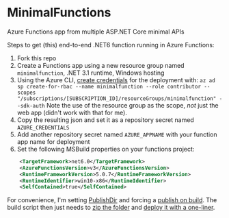 # MinimalFunctions

Azure Functions app from multiple ASP.NET Core minimal APIs

Steps to get (this) end-to-end .NET6 function running in Azure Functions:

1. Fork this repo
1. Create a Functions app using a new resource group named `minimalfunction`, .NET 3.1 runtime, Windows hosting
1. Using the Azure CLI, [create credentials](https://github.com/Azure/functions-action#using-azure-service-principal-for-rbac-as-deployment-credential) for the deployment with:
   `az ad sp create-for-rbac --name minimalfunction --role contributor --scopes "/subscriptions/[SUBSCRIPTION_ID]/resourceGroups/minimalfunction" --sdk-auth`
   Note the use of the resource group as the scope, *not* just the web app (didn't work with that for me).
1. Copy the resulting json and set it as a repository secret named `AZURE_CREDENTIALS`
1. Add another repository secret named `AZURE_APPNAME` with your function app name for deployment
1. Set the following MSBuild properties on your functions project:

```xml
    <TargetFramework>net6.0</TargetFramework>
    <AzureFunctionsVersion>v3</AzureFunctionsVersion>
    <RuntimeFrameworkVersion>5.0.7</RuntimeFrameworkVersion>
    <RuntimeIdentifier>win10-x86</RuntimeIdentifier>
    <SelfContained>true</SelfContained>
```

For convenience, I'm setting [PublishDir](https://github.com/kzu/MinimalFunctions/blob/main/src/Directory.props#L10) and 
forcing a [publish on build](https://github.com/kzu/MinimalFunctions/blob/main/src/Directory.targets#L4). The build 
script then just needs to [zip the folder](https://github.com/kzu/MinimalFunctions/blob/main/.github/workflows/build.yml#L48-L53) 
and [deploy it with a one-liner](https://github.com/kzu/MinimalFunctions/blob/main/.github/workflows/build.yml#L61-L62).
